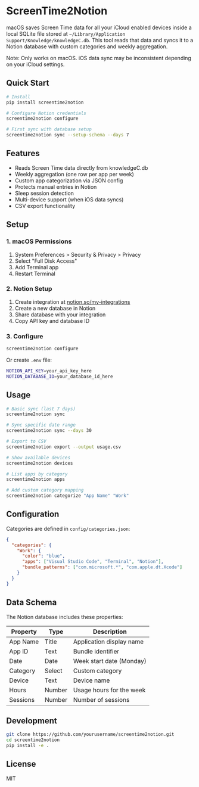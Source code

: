 # ScreenTime2Notion

macOS saves Screen Time data for all your iCloud enabled devices inside a local SQLite file stored at `~/Library/Application Support/Knowledge/knowledgeC.db`. This tool reads that data and syncs it to a Notion database with custom categories and weekly aggregation.

Note: Only works on macOS. iOS data sync may be inconsistent depending on your iCloud settings.

## Quick Start

```bash
# Install
pip install screentime2notion

# Configure Notion credentials
screentime2notion configure

# First sync with database setup
screentime2notion sync --setup-schema --days 7
```

## Features

- Reads Screen Time data directly from knowledgeC.db
- Weekly aggregation (one row per app per week)
- Custom app categorization via JSON config
- Protects manual entries in Notion
- Sleep session detection
- Multi-device support (when iOS data syncs)
- CSV export functionality

## Setup

### 1. macOS Permissions
1. System Preferences > Security & Privacy > Privacy
2. Select "Full Disk Access"
3. Add Terminal app
4. Restart Terminal

### 2. Notion Setup
1. Create integration at [notion.so/my-integrations](https://www.notion.so/my-integrations)
2. Create a new database in Notion
3. Share database with your integration
4. Copy API key and database ID

### 3. Configure
```bash
screentime2notion configure
```

Or create `.env` file:
```bash
NOTION_API_KEY=your_api_key_here
NOTION_DATABASE_ID=your_database_id_here
```

## Usage

```bash
# Basic sync (last 7 days)
screentime2notion sync

# Sync specific date range
screentime2notion sync --days 30

# Export to CSV
screentime2notion export --output usage.csv

# Show available devices
screentime2notion devices

# List apps by category
screentime2notion apps

# Add custom category mapping
screentime2notion categorize "App Name" "Work"
```

## Configuration

Categories are defined in `config/categories.json`:

```json
{
  "categories": {
    "Work": {
      "color": "blue",
      "apps": ["Visual Studio Code", "Terminal", "Notion"],
      "bundle_patterns": ["com.microsoft.*", "com.apple.dt.Xcode"]
    }
  }
}
```

## Data Schema

The Notion database includes these properties:

| Property | Type | Description |
|----------|------|-------------|
| App Name | Title | Application display name |
| App ID | Text | Bundle identifier |
| Date | Date | Week start date (Monday) |
| Category | Select | Custom category |
| Device | Text | Device name |
| Hours | Number | Usage hours for the week |
| Sessions | Number | Number of sessions |

## Development

```bash
git clone https://github.com/yourusername/screentime2notion.git
cd screentime2notion
pip install -e .
```

## License

MIT